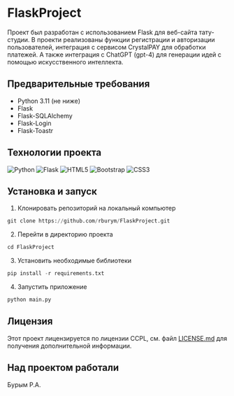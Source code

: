 # FlaskProject
Проект был разработан с использованием Flask для веб-сайта тату-студии. В проекти реализованы функции регистрации и авторизации пользователей, интеграция с сервисом CrystalPAY для обработки платежей.
А также интеграция с ChatGPT (gpt-4) для генерации идей с помощью искусственного интеллекта.
## Предварительные требования
  * Python 3.11 (не ниже) 
  * Flask 
  * Flask-SQLAlchemy 
  * Flask-Login 
  * Flask-Toastr 
## Технологии проекта

![Python](https://img.shields.io/badge/python-3670A0?style=for-the-badge&logo=python&logoColor=ffdd54)
![Flask](https://img.shields.io/badge/flask-%23000.svg?style=for-the-badge&logo=flask&logoColor=white)
![HTML5](https://img.shields.io/badge/html5-%23E34F26.svg?style=for-the-badge&logo=html5&logoColor=white)
![Bootstrap](https://img.shields.io/badge/bootstrap-%23563D7C.svg?style=for-the-badge&logo=bootstrap&logoColor=white)
![CSS3](https://img.shields.io/badge/css3-%231572B6.svg?style=for-the-badge&logo=css3&logoColor=white)

## Установка и запуск
1. Клонировать репозиторий на локальный компьютер
```python
git clone https://github.com/rburym/FlaskProject.git
```

2. Перейти в директорию проекта
```python
cd FlaskProject
```

3. Установить необходимые библиотеки
```python
pip install -r requirements.txt
```

4. Запустить приложение
```python
python main.py
```
## Лицензия
Этот проект лицензируется по лицензии CCPL, см. файл [LICENSE.md](https://github.com/Ryize/StarPower/blob/main/LICENSE)
для получения дополнительной информации.

## Над проектом работали
Бурым Р.А.
